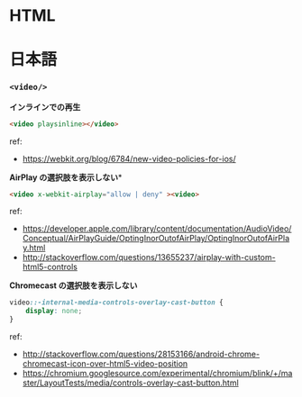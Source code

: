 # HTML

# 日本語

### `<video/>`

**インラインでの再生**
```html
<video playsinline></video>
```
ref:
- https://webkit.org/blog/6784/new-video-policies-for-ios/

**AirPlay の選択肢を表示しない***
```html
<video x-webkit-airplay="allow | deny" ><video>
```

ref: 
- https://developer.apple.com/library/content/documentation/AudioVideo/Conceptual/AirPlayGuide/OptingInorOutofAirPlay/OptingInorOutofAirPlay.html
- http://stackoverflow.com/questions/13655237/airplay-with-custom-html5-controls

**Chromecast の選択肢を表示しない**
```css
video::-internal-media-controls-overlay-cast-button {
    display: none;
}
```

ref: 
- http://stackoverflow.com/questions/28153166/android-chrome-chromecast-icon-over-html5-video-position
- https://chromium.googlesource.com/experimental/chromium/blink/+/master/LayoutTests/media/controls-overlay-cast-button.html
